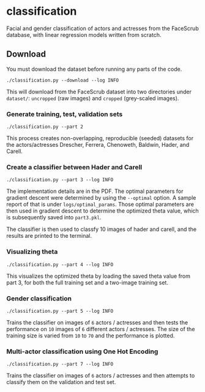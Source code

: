 # classification

Facial and gender classification of actors and actresses from the FaceScrub database, with linear regression models written from scratch.

## Download

You must download the dataset before running any parts of the code.

```
./classification.py --download --log INFO 
```

This will download from the FaceScrub dataset into two directories under `dataset/`: `uncropped` (raw images) and `cropped` (grey-scaled images).

### Generate training, test, validation sets

```
./classification.py --part 2
```
This process creates non-overlapping, reproducible (seeded) datasets for the actors/actresses Drescher, Ferrera, Chenoweth, Baldwin, Hader, and Carell.

### Create a classifier between Hader and Carell
```
./classification.py --part 3 --log INFO
```
The implementation details are in the PDF. The optimal parameters for gradient descent were determined by using the `--optimal` option. A sample report of that is under `logs/optimal_params`. Those optimal parameters are then used in gradient descent to determine the optimized theta value, which is subsequently saved into `part3.pkl`.  

The classifier is then used to classfy 10 images of hader and carell, and the results are printed to the terminal.

### Visualizing theta
```
./classification.py --part 4 --log INFO
```
This visualizes the optimized theta by loading the saved theta value from part 3, for both the full training set and a two-image training set.

### Gender classification
```
./classification.py --part 5 --log INFO
```
Trains the classifier on images of `6` actors / actresses and then tests the performance on `10` images of `6` different actors / actresses. The size of the training size is varied from `10` to `70` and the performance is plotted.

### Multi-actor classification using One Hot Encoding
```
./classification.py --part 7 --log INFO
```
Trains the classifier on images of `6` actors / actresses and then attempts to classify them on the validation and test set.





